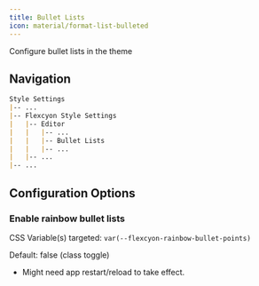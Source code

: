 ```yaml
---
title: Bullet Lists
icon: material/format-list-bulleted
---
```


Configure bullet lists in the theme

## Navigation
```md
Style Settings
|-- ...
|-- Flexcyon Style Settings
|   |-- Editor
|   |   |-- ...
|   |   |-- Bullet Lists
|   |   |-- ...
|   |-- ...
|-- ...
```

## Configuration Options

### Enable rainbow bullet lists
CSS Variable(s) targeted: `var(--flexcyon-rainbow-bullet-points)`

Default: false (class toggle)
- Might need app restart/reload to take effect.